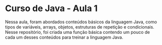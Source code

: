 # Curso de Java - Aula 1
Nessa aula, foram abordados conteúdos básicos da linguagem Java, como tipos de variáveis, arrays, objetos, estruturas de repetição e condicionais. <br />
Nesse repositório, foi criada uma função básica contendo um pouco de cada um desses conteúdos para treinar a linguagem Java.

